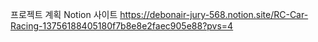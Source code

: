 프로젝트 계획 Notion 사이트
https://debonair-jury-568.notion.site/RC-Car-Racing-13756188405180f7b8e8e2faec905e88?pvs=4
